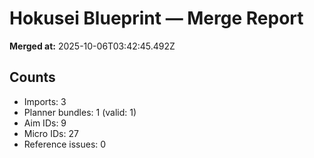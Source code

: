 # Hokusei Blueprint — Merge Report
**Merged at:** 2025-10-06T03:42:45.492Z
## Counts
- Imports: 3
- Planner bundles: 1 (valid: 1)
- Aim IDs: 9
- Micro IDs: 27
- Reference issues: 0